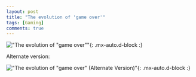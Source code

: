 ```yaml
---
layout: post
title: "The evolution of 'game over'"
tags: [Gaming]
comments: true
---
```


!["The evolution of "game over""](/comics/19-1.png){: .mx-auto.d-block :}

Alternate version:

!["The evolution of "game over" (Alternate Version)"](/comics/19-2.png){: .mx-auto.d-block :}
